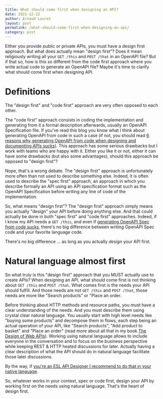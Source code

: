 ```yaml
---
title: What should come first when designing an API?
date: 2021-12-22
author: Arnaud Lauret
layout: post
permalink: /what-should-come-first-when-designing-an-api/
category: post
---
```


Either you provide public or private APIs, you must have a design first approach.
But what does actually mean "design first"?
Does it mean religiously writing all your `GET /this` and `POST /that` in an OpenAPI file?
But if that so, how is this so different from the code first approach where you write actual code to generate an OpenAPI file?
Maybe it's time to clarify what should come first when designing API.
<!--more-->

# Definitions

The "design first" and "code first" approach are very often opposed to each other.

The "code first" approach consists in coding the implementation and generating from it a formal description afterwards, usually an OpenAPI Specification file.
If you've read this blog you know what I think about generating OpenAPI from code in such a case (if not, you should read [6 reasons why generating OpenAPI from code when designing and documenting APIs sucks](/6-reasons-why-generating-openapi-from-code-when-designing-and-documenting-apis-sucks/)).
This approach has some serious drawbacks but I work with teams who are happy with it.
Either you like it or not, either it can have some drawbacks (but also some advantages), should this approach be opposed to "design first"?

Nope, that's a wrong debate.
The "design first" approach is unfortunately more often than not used to describe something else.
Indeed, it is often used to describe the "spec first" approach, an approach in which you describe formally an API using an API specification format such as the OpenAPI Specification before writing any line of code of the implementation.

So, what means "design first"?
The "design first" approach simply means you actually "design" your API before doing anything else.
And that could actually be done in both "spec first" and "code first" approaches.
Indeed, if I know my API needs a `GET /this`, and even if [generating OpenAPI Spec from code sucks]((/6-reasons-why-generating-openapi-from-code-when-designing-and-documenting-apis-sucks/)), there's no big difference between writing OpenAPI Spec code and your favorite language code.

There's no big difference ... as long as you actually _design_ your API first.

# Natural language almost first

So what truly is this "design first" approach that you MUST actually use to create APIs?
When designing an API, what should come first is not thinking about `GET /this` and `POST /that`.
What comes first is the needs your API should fulfill.
And those needs are not `GET /this` and `POST /that`, those needs are more like "Search products" or "Place an order.

Before thinking about HTTP methods and resource paths, you must have a clear understanding of the needs.
And you must describe them using crystal clear natural language.
You usually start with high level needs like "buying some products" and decompose them in flows, each step being an actual operation of your API, like "Search products", "Add product to basket" and "Place an order" (read more about all that in my book [The Design of Web APIs](https://www.manning.com/books/the-design-of-web-apis-second-edition)).
Working using natural language allows to include everyone in the conversation and to focus on the business perspective while keeping REST & HTTP heated discussions for later.
Actually having a clear description of what the API should do in natural language facilitate those later discussions.
 
By the way, if [you're an ESL API Designer I recommend to do that in your native language](/excuse-my-french-api-or-being-an-english-as-a-second-language-api-designer/#when-should-i-use-english-during-design-process).

So, whatever works in your context, spec or code first, design your API by working first on the needs using natural language.
That's the heart of design first.